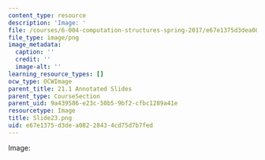 ```yaml
---
content_type: resource
description: 'Image: '
file: /courses/6-004-computation-structures-spring-2017/e67e1375d3dea08228434cd75d7b7fed_Slide23.png
file_type: image/png
image_metadata:
  caption: ''
  credit: ''
  image-alt: ''
learning_resource_types: []
ocw_type: OCWImage
parent_title: 21.1 Annotated Slides
parent_type: CourseSection
parent_uid: 9a439586-e23c-50b5-9bf2-cfbc1289a41e
resourcetype: Image
title: Slide23.png
uid: e67e1375-d3de-a082-2843-4cd75d7b7fed
---
```

Image: 

